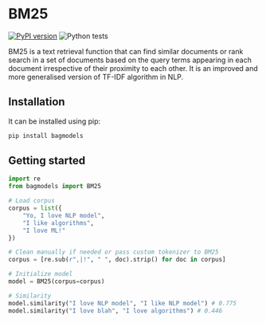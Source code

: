 # BM25
[![PyPI version](https://badge.fury.io/py/bagmodels.svg)](https://badge.fury.io/py/bagmodels)
![Python tests](https://github.com/HimanshuMittal01/bm25/actions/workflows/python-app.yml/badge.svg)

BM25 is a text retrieval function that can find similar documents or rank search in a set of documents based on the query terms appearing in each document irrespective of their proximity to each other. It is an improved and more generalised version of TF-IDF algorithm in NLP.

## Installation
It can be installed using pip:
```zsh
pip install bagmodels
```

## Getting started

```py
import re
from bagmodels import BM25

# Load corpus
corpus = list({
    "Yo, I love NLP model",
    "I like algorithms",
    "I love ML!"
})

# Clean manually if needed or pass custom tokenizer to BM25
corpus = [re.sub(r",|!", " ", doc).strip() for doc in corpus]

# Initialize model
model = BM25(corpus=corpus)

# Similarity
model.similarity("I love NLP model", "I like NLP model") # 0.775
model.similarity("I love blah", "I love algorithms") # 0.446
```

